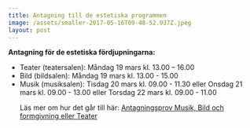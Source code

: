 ```yaml
---
title: Antagning till de estetiska programmen
image: /assets/smaller-2017-05-16T09-48-52.937Z.jpeg
layout: post
---
```

 
<b>Antagning för de estetiska fördjupningarna:</b>

<ul>
  <li>Teater (teatersalen):                  Måndag 19 mars kl. 13.00 – 16.00</li>
 
  <li>Bild (bildsalen):                      Måndag 19 mars kl. 13.00 - 15.00</li>
 
  <li>Musik (musiksalen):                    Tisdag 20 mars kl. 09.00 - 11.30 eller Onsdag 21 mars kl. 09.00 - 13.00 eller Torsdag 22 mars kl. 09.00 - 11.00</li>
                       


Läs mer om hur det går till här:
<a href="https://www.dagy.danderyd.se/nyheter/antagningsprov-musik-bild-och-formgivning-eller-teater">Antagningsprov Musik, Bild och formgivning eller Teater</a>
